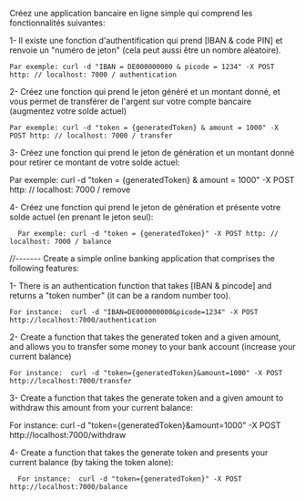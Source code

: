 Créez une application bancaire en ligne simple qui comprend les fonctionnalités suivantes:


1- Il existe une fonction d'authentification qui prend [IBAN & code PIN] et renvoie un "numéro de jeton" (cela peut aussi être un nombre aléatoire).

    Par exemple: curl -d "IBAN = DE000000000 & picode = 1234" -X POST http: // localhost: 7000 / authentication

2- Créez une fonction qui prend le jeton généré et un montant donné, et vous permet de transférer de l'argent sur votre compte bancaire (augmentez votre solde actuel)

    Par exemple: curl -d "token = {generatedToken} & amount = 1000" -X POST http: // localhost: 7000 / transfer


3- Créez une fonction qui prend le jeton de génération et un montant donné pour retirer ce montant de votre solde actuel:

   Par exemple: curl -d "token = {generatedToken} & amount = 1000" -X POST http: // localhost: 7000 / remove


4- Créez une fonction qui prend le jeton de génération et présente votre solde actuel (en prenant le jeton seul):

      Par exemple: curl -d "token = {generatedToken}" -X POST http: // localhost: 7000 / balance


















//------- Create a simple online banking application that comprises the following features:


1- There is an authentication function that takes [IBAN & pincode] and returns a "token number" (it can be a random number too).

    For instance:  curl -d "IBAN=DE000000000&picode=1234" -X POST  http://localhost:7000/authentication

2- Create a function that takes the generated token and a given amount, and allows you to transfer some money to your bank account (increase your current balance)

    For instance:  curl -d "token={generatedToken}&amount=1000" -X POST  http://localhost:7000/transfer


3- Create a function that takes the generate token and a given amount   to withdraw this amount from your current balance:

   For instance:  curl -d "token={generatedToken}&amount=1000" -X POST  http://localhost:7000/withdraw


4- Create a function that takes the generate token and presents your current balance (by taking the token alone):

      For instance:  curl -d "token={generatedToken}" -X POST  http://localhost:7000/balance
